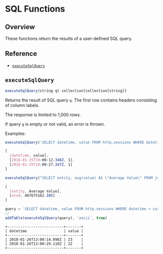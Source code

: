 # SQL Functions

## Overview

These functions return the results of a user-defined SQL query.

## Reference

* [`executeSqlQuery`](#executesqlquery)

## `executeSqlQuery`

```javascript
executeSqlQuery(string q) collection[collection[string]]
```

Returns the result of SQL query `q`. The first row contains headers consisting of column labels.

The response is limited to 1,000 rows.

If query `q` is empty or not valid, an error is thrown.

Examples:

```javascript
executeSqlQuery('SELECT datetime, value FROM http.sessions WHERE datetime > current_hour LIMIT 2')
```

```css
[
  [datetime, value],
  [2018-01-25T19:00:12.346Z, 1],
  [2018-01-25T19:00:27.347Z, 1]
]
```

```javascript
executeSqlQuery("SELECT entity, avg(value) AS \"Average Value\" FROM jvm_memory_used WHERE datetime > current_hour GROUP BY entity")
```

```css
[
  [entity, Average Value],
  [atsd, 467675162.105]
]
```

```javascript
query = 'SELECT datetime, value FROM http.sessions WHERE datetime > current_hour LIMIT 2'
//
addTable(executeSqlQuery(query), 'ascii', true)
```

```ls
+--------------------------+-------+
| datetime                 | value |
+--------------------------+-------+
| 2018-01-26T13:00:14.098Z | 23    |
| 2018-01-26T13:00:29.110Z | 22    |
+--------------------------+-------+
```
